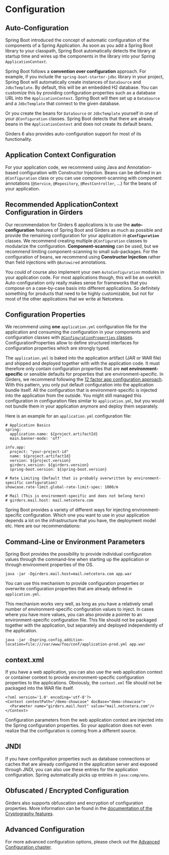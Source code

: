 # Configuration

## Auto-Configuration

Spring Boot introduced the concept of automatic configuration of the components of a Spring Application. As soon as you
add a Spring Boot library to your classpath, Spring Boot automatically detects the library at startup time and wires up
the components in the library into your Spring `ApplicationContext`.

Spring Boot follows a **convention over configuration** approach. For example, if you include the
`spring-boot-starter-jdbc` library in your project, Spring Boot will automatically create instances of `DataSource` and
`JdbcTemplate`. By default, this will be an embedded H2 database. You can customize this by providing configuration
properties such as a database URL into the `ApplicationContext`. Spring Boot will then set up a `DataSource` and a
`JdbcTemplate` that connect to the given database.

Or you create the beans for `DataSource` or `JdbcTemplate` yourself in one of your `@Configuration` classes. Spring Boot
detects that there are already beans in the `ApplicationContext` and does not create its default beans.

Girders 6 also provides auto-configuration support for most of its functionality.

## Application Context Configuration

For your application code, we recommend using Java and Annotation-based configuration with Constructor Injection. Beans
can be defined in an `@Configuration` class or you can use component-scanning with component annotations
(`@Service`, `@Repository`, `@RestController`, ...) for the beans of your application.

## Recommended ApplicationContext Configuration in Girders

Our recommendation for Girders 6 applications is to use the **auto-configuration** features of Spring Boot and Girders
as much as possible and provide the remaining configuration for your application in **`@Configuration`** classes. We
recommend creating multiple `@Configuration` classes to modularize the configuration. **Component-scanning** can be
used, but we recommend limiting component-scanning to small sub-packages. For the configuration of beans, we recommend
using **Constructor Injection** rather than field injections with `@Autowired` annotations.

You could of course also implement your own `AutoConfiguration` modules in your application code. For most applications
though, this will be an overkill. Auto-configuration only really makes sense for frameworks that you compose on a
case-by-case basis into different applications. So definitely something for products that need to be highly
customizable, but not for most of the other applications that we write at Netcetera.

## Configuration Properties

We recommend using **one** `application.yml` configuration file for the application and consuming the configuration in
your components and configuration classes with
[`@ConfigurationProperties` classes](https://docs.spring.io/spring-boot/docs/current/reference/html/boot-features-external-config.html#boot-features-external-config-typesafe-configuration-properties). ConfigurationProperties allow to
define structured interfaces for configuration properties which are strongly typed.

The `application.yml` is baked into the application artifact (JAR or WAR file) and shipped and deployed together with
with the application code. It must therefore only contain configuration properties that are **not environment-specific**
or sensible defaults for properties that are environment-specific. In Girders, we recommend following the
[12 factor app configuration approach](https://12factor.net/config). With this
pattern, you only put default configuration into the application bundle itself. All the configuration that is
environment-specific is injected into the application from the outside. You might still managed this configuration
in configuration files similar to `application.yml`, but you would not bundle them in your application anymore
and deploy them separately.

Here is an example for an `application.yml` configuration file:

    # Application Basics
    spring:
      application.name: ${project.artifactId}
      main.banner-mode: 'off'
       
    info.app:
      project: "your-project-id"
      name: ${project.artifactId}
      version: ${project.version}
      girders.version: ${girders.version}
      spring-boot.version: ${spring-boot.version}
      
    # Rate Limiting (Default that is probably overwritten by environment-specific configuration)
    showcase.rate-limit.global-rate-limit-spec: 1000/m
      
    # Mail (This is environment-specific and does not belong here)
    # girders.mail.host: mail.netcetera.com
    

Spring Boot provides a variety of different ways for injecting environment-specific configuration. Which one you want to
use in your application depends a lot on the infrastructure that you have, the deployment model etc. Here are our
recommendations:

## Command-Line or Environment Parameters

Spring Boot provides the possibility to provide individual configuration values through the command-line when starting
up the application or through environment properties of the OS.

    java -jar -Dgirders.mail.host=mail.netcetera.com app.war
    
You can use this mechanism to provide configuration properties or overwrite configuration properties that are already
defined in `application.yml`.

This mechanism works very well, as long as you have a relatively small number of environment-specific configuration
values to inject. In cases where you have more values, you can also provide a pointer to an environment-specific
configuration file. This file should not be packaged together with the application, but separately and deployed
independently of the application.

    java -jar -Dspring.config.addition-location=file:///var/www/foo/conf/application-prod.yml app.war
    
## context.xml

If you have a web application, you can also use the web application context or container context to provide
environment-specific configuration properties to the applications. Obviously, the `context.xml` file should not be
packaged into the WAR file itself.

    <?xml version='1.0' encoding='utf-8'?>
    <Context contextPath="/demo-showcase" docBase="demo-showcase">
      <Parameter name="girders.mail.host" value="mail.netcetera.com"/>
    </Context>
    
Configuration parameters from the web application context are injected into the Spring configuration properties. So
your application does not even realize that the configuration is coming from a different source.

## JNDI

If you have configuration properties such as database connections or caches that are already configured in the
application server and exposed through JNDI, you can also use these entries for the application configuration.
Spring automatically picks up entries in `java:comp/env`.

## Obfuscated / Encrypted Configuration

Girders also supports obfuscation and encryption of configuration properties. More information can be found in the
[documentation of the Cryptography features](./crypto.html).

## Advanced Configuration

For more advanced configuration options, please check out the
[Advanced Configuration chapter](../advanced/configuration.html).
